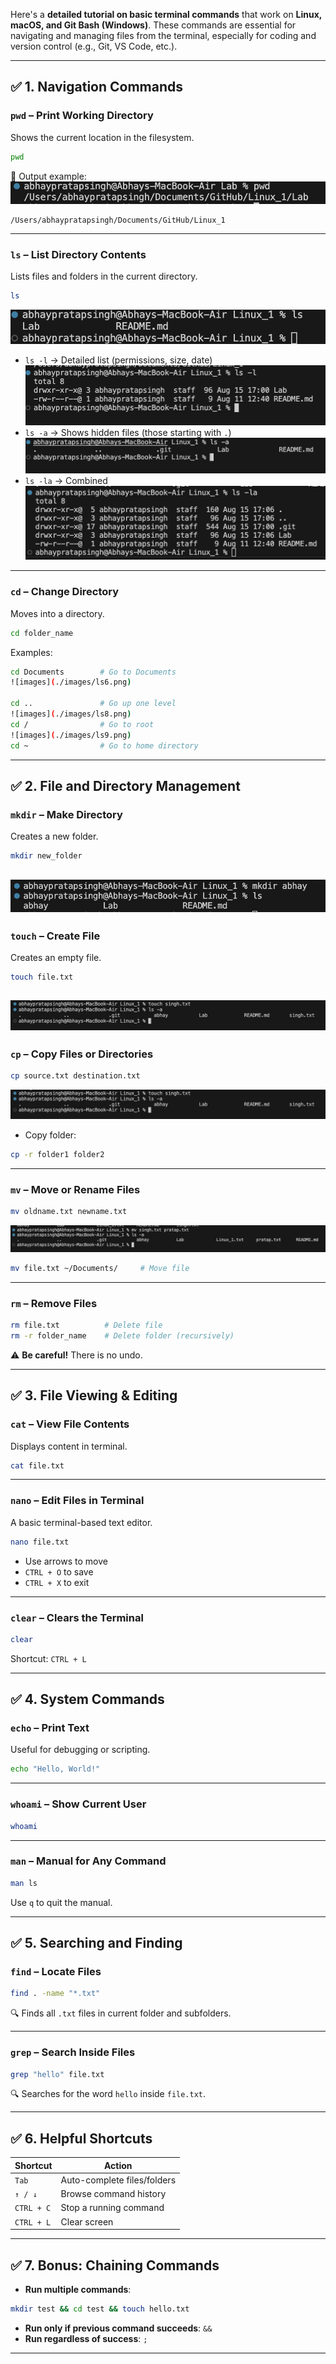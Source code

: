 Here's a **detailed tutorial on basic terminal commands** that work on **Linux, macOS, and Git Bash (Windows)**. These commands are essential for navigating and managing files from the terminal, especially for coding and version control (e.g., Git, VS Code, etc.).

---

## ✅ 1. **Navigation Commands**

### `pwd` – Print Working Directory

Shows the current location in the filesystem.

```bash
pwd
```

📌 Output example:
![images](./images/ls1.png)
```
/Users/abhaypratapsingh/Documents/GitHub/Linux_1
```

---

### `ls` – List Directory Contents

Lists files and folders in the current directory.

```bash
ls
```
![images](./images/ls2.png)
* `ls -l` → Detailed list (permissions, size, date)
![images](./images/ls3.png)
* `ls -a` → Shows hidden files (those starting with `.`)
![images](./images/ls4.png)
* `ls -la` → Combined
![images](./images/ls5.png)

---

### `cd` – Change Directory

Moves into a directory.

```bash
cd folder_name
```

Examples:

```bash
cd Documents        # Go to Documents
![images](./images/ls6.png)

cd ..               # Go up one level
![images](./images/ls8.png)
cd /                # Go to root
![images](./images/ls9.png)
cd ~                # Go to home directory

```

---

## ✅ 2. **File and Directory Management**

### `mkdir` – Make Directory

Creates a new folder.

```bash
mkdir new_folder
```
![images](./images/ls10.png)
---

### `touch` – Create File

Creates an empty file.

```bash
touch file.txt
```
![images](./images/ls11.png)
---

### `cp` – Copy Files or Directories

```bash
cp source.txt destination.txt
```
![images](./images/ls12.png)

* Copy folder:

```bash
cp -r folder1 folder2
```

---

### `mv` – Move or Rename Files

```bash
mv oldname.txt newname.txt
```
![images](./images/ls14.png)
```bash
mv file.txt ~/Documents/     # Move file
```

---

### `rm` – Remove Files

```bash
rm file.txt          # Delete file
rm -r folder_name    # Delete folder (recursively)
```

⚠️ **Be careful!** There is no undo.

---

## ✅ 3. **File Viewing & Editing**

### `cat` – View File Contents

Displays content in terminal.

```bash
cat file.txt
```

---

### `nano` – Edit Files in Terminal

A basic terminal-based text editor.

```bash
nano file.txt
```

* Use arrows to move
* `CTRL + O` to save
* `CTRL + X` to exit

---

### `clear` – Clears the Terminal

```bash
clear
```

Shortcut: `CTRL + L`

---

## ✅ 4. **System Commands**

### `echo` – Print Text

Useful for debugging or scripting.

```bash
echo "Hello, World!"
```

---

### `whoami` – Show Current User

```bash
whoami
```

---

### `man` – Manual for Any Command

```bash
man ls
```

Use `q` to quit the manual.

---

## ✅ 5. **Searching and Finding**

### `find` – Locate Files

```bash
find . -name "*.txt"
```

🔍 Finds all `.txt` files in current folder and subfolders.

---

### `grep` – Search Inside Files

```bash
grep "hello" file.txt
```

🔍 Searches for the word `hello` inside `file.txt`.

---

## ✅ 6. **Helpful Shortcuts**

| Shortcut   | Action                      |
| ---------- | --------------------------- |
| `Tab`      | Auto-complete files/folders |
| `↑ / ↓`    | Browse command history      |
| `CTRL + C` | Stop a running command      |
| `CTRL + L` | Clear screen                |

---

## ✅ 7. **Bonus: Chaining Commands**

* **Run multiple commands**:

```bash
mkdir test && cd test && touch hello.txt
```

* **Run only if previous command succeeds**: `&&`
* **Run regardless of success**: `;`

---

